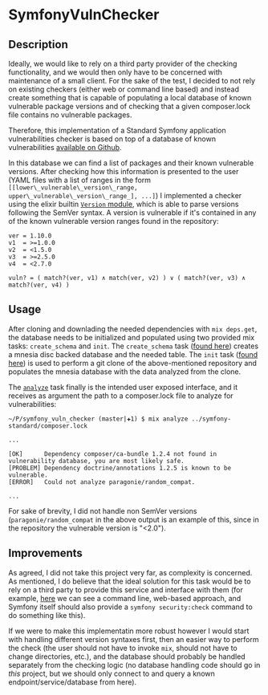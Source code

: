 # SymfonyVulnChecker

## Description

Ideally, we would like to rely on a third party provider of the checking
functionality, and we would then only have to be concerned with maintenance of a
small client. For the sake of the test, I decided to not rely on existing
checkers (either web or command line based) and instead create something
that is capable of populating a local database of known vulnerable package
versions and of checking that a given composer.lock file contains no vulnerable
packages.

Therefore, this implementation of a Standard Symfony application vulnerabilities checker
is based on top of a database of known vulnerabilities [available on
Github](https://github.com/FriendsOfPHP/security-advisories).

In this database we can find a list of packages and their known vulnerable
versions. After checking how this information is presented to the user (YAML
files with a list of ranges in the form ```[[lower\_vulnerable\_version\_range, upper\_vulnerable\_version\_range_], ...]```)
I implemented a checker using the elixir builtin [`Version` module](https://hexdocs.pm/elixir/Version.html),
which is able to parse versions following the SemVer syntax.
A version is vulnerable if it's contained in any of the known vulnerable version
ranges found in the repository:

    ver = 1.10.0
    v1  = >=1.0.0
    v2  = <1.5.0
    v3  = >=2.5.0
    v4  = <2.7.0

    vuln? = ( match?(ver, v1) ∧ match(ver, v2) ) ∨ ( match?(ver, v3) ∧ match?(ver, v4) )

## Usage

After cloning and downlading the needed dependencies with `mix deps.get`, the
database needs to be initialized and populated using two provided mix tasks:
`create_schema` and `init`.
The `create_schema` task ([found here](lib/tasks/create_schema.ex)) creates a
mnesia disc backed database and the needed table.
The `init` task ([found here](lib/tasks/init.ex)) is used to perform a git clone
of the above-mentioned repository and populates the mnesia database with the
data analyzed from the clone.

The [`analyze`](lib/tasks/analyze.ex) task finally is the intended user exposed interface, and it receives as argument the path to a
composer.lock file to analyze for vulnerabilities:

    ~/P/symfony_vuln_checker (master|✚1) $ mix analyze ../symfony-standard/composer.lock

    ...

    [OK]      Dependency composer/ca-bundle 1.2.4 not found in vulnerability database, you are most likely safe.
    [PROBLEM] Dependency doctrine/annotations 1.2.5 is known to be vulnerable.
    [ERROR]   Could not analyze paragonie/random_compat.

    ...


For sake of brevity, I did not handle non SemVer versions
(`paragonie/random_compat` in the above output is an example of this, since in
the repository the vulnerable version is "<2.0").

## Improvements

As agreed, I did not take this project very far, as complexity is concerned. As
mentioned, I do believe that the ideal solution for this task would be to rely
on a third party to provide this service and interface with them (for example,
[here](https://github.com/sensiolabs/security-checker) we can see a command
line, web-based approach, and Symfony itself should also provide a `symfony
security:check` command to do something like this).

If we were to make this implementatin more robust however I would start with
handling different version syntaxes first, then an easier way to perform the
check (the user should not have to invoke `mix`, should not have to change
directories, etc.), and the database should probably be handled separately from
the checking logic (no database handling code should go in *this* project, but
we should only connect to and query a known endpoint/service/database from
here).
